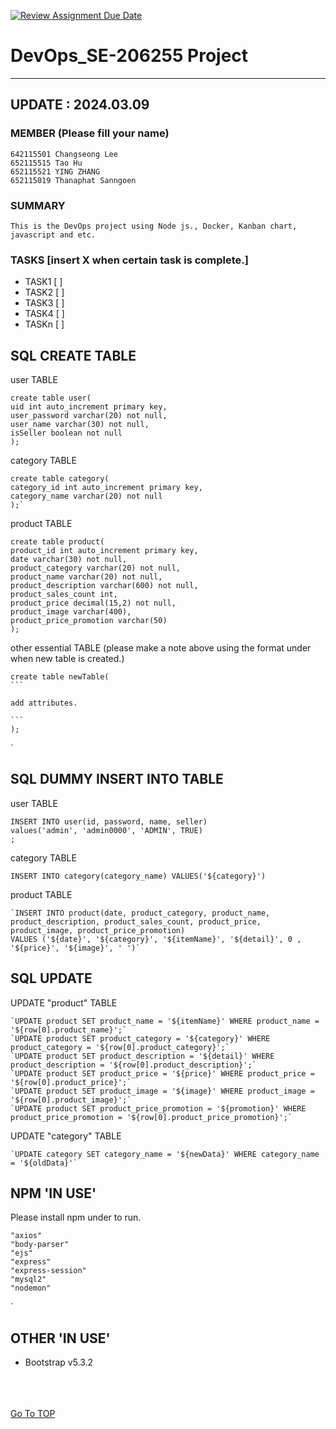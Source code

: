 [![Review Assignment Due Date](https://classroom.github.com/assets/deadline-readme-button-24ddc0f5d75046c5622901739e7c5dd533143b0c8e959d652212380cedb1ea36.svg)](https://classroom.github.com/a/mMAYBnR0)

DevOps_SE-206255 Project
=
---
## UPDATE : 2024.03.09

### MEMBER (Please fill your name)
    642115501 Changseong Lee
    652115515 Tao Hu
    652115521 YING ZHANG
    652115019 Thanaphat Sanngoen


### SUMMARY
    This is the DevOps project using Node js., Docker, Kanban chart, javascript and etc.


### TASKS [insert X when certain task is complete.]
    
- TASK1 [ ]
- TASK2 [ ]
- TASK3 [ ]
- TASK4 [ ]
- TASKn [ ]

## SQL CREATE TABLE

user TABLE

    create table user(
    uid int auto_increment primary key,
    user_password varchar(20) not null,
    user_name varchar(30) not null,
    isSeller boolean not null
    );

category TABLE

    create table category(
    category_id int auto_increment primary key,
    category_name varchar(20) not null
    );`

product TABLE

    create table product(
    product_id int auto_increment primary key,
    date varchar(30) not null,
    product_category varchar(20) not null,
    product_name varchar(20) not null,
    product_description varchar(600) not null,
    product_sales_count int,
    product_price decimal(15,2) not null,
    product_image varchar(400),
    product_price_promotion varchar(50)
    );

other essential TABLE (please make a note above using the format under when new table is created.)

    create table newTable(
    ```
    
    add attributes.

    ```
    );

`
## SQL DUMMY INSERT INTO TABLE

user TABLE

    INSERT INTO user(id, password, name, seller)
    values('admin', 'admin0000', 'ADMIN', TRUE)
    ;

category TABLE

    INSERT INTO category(category_name) VALUES('${category}')

product TABLE

    `INSERT INTO product(date, product_category, product_name, product_description, product_sales_count, product_price, product_image, product_price_promotion)
    VALUES ('${date}', '${category}', '${itemName}', '${detail}', 0 , '${price}', '${image}', ' ')`


## SQL UPDATE

UPDATE "product" TABLE

    `UPDATE product SET product_name = '${itemName}' WHERE product_name = '${row[0].product_name}';`
    `UPDATE product SET product_category = '${category}' WHERE product_category = '${row[0].product_category}';`
    `UPDATE product SET product_description = '${detail}' WHERE product_description = '${row[0].product_description}';`
    `UPDATE product SET product_price = '${price}' WHERE product_price = '${row[0].product_price}';`
    `UPDATE product SET product_image = '${image}' WHERE product_image = '${row[0].product_image}';`
    `UPDATE product SET product_price_promotion = '${promotion}' WHERE product_price_promotion = '${row[0].product_price_promotion}';`


UPDATE "category" TABLE

    `UPDATE category SET category_name = '${newData}' WHERE category_name = '${oldData}'`    



## NPM 'IN USE'

Please install npm under to run.

    "axios"
    "body-parser"
    "ejs"
    "express"
    "express-session"
    "mysql2"
    "nodemon"

`

## OTHER 'IN USE'

- Bootstrap v5.3.2


\
\
\
[Go To TOP](#TOP)

